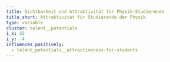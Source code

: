 ```yaml
---
title: Sichtbarkeit und Attraktivität für Physik-Studierende
title_short: Attraktivität für Studierende der Physik
type: variable
cluster: talent__potentials
i_x: 32
i_y: -4
influences_positively:
  - talent_potentials__attractiveness-for-students
---
```

